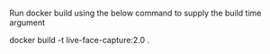 Run docker build using the below command to supply the build time argument

docker build -t live-face-capture:2.0 .
